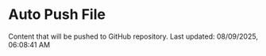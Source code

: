 # Auto Push File

Content that will be pushed to GitHub repository.
Last updated: 08/09/2025, 06:08:41 AM